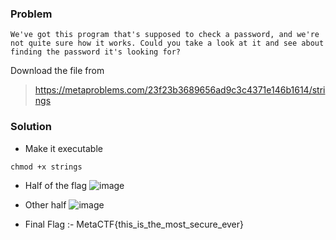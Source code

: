 ### Problem
```text
We've got this program that's supposed to check a password, and we're not quite sure how it works. Could you take a look at it and see about finding the password it's looking for?
```

Download the file from 
> https://metaproblems.com/23f23b3689656ad9c3c4371e146b1614/strings

### Solution 
* Make it executable
```text
chmod +x strings
```
* Half of the flag
![image](https://user-images.githubusercontent.com/60841283/144700146-5ad6289d-0534-4c23-a032-33d1b68295b7.png)

* Other half
![image](https://user-images.githubusercontent.com/60841283/144700165-e65010ef-0044-4e81-9520-51030958741e.png)

* Final Flag :- MetaCTF{this_is_the_most_secure_ever}
